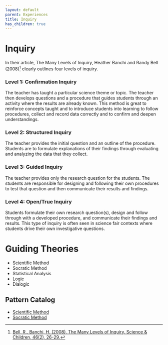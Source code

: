 ```yaml
---
layout: default
parent: Experiences
title: Inquiry
has_children: true
---
```


# Inquiry


In their article, The Many Levels of Inquiry, Heather Banchi and Randy Bell (2008)[^1] clearly outlines four levels of inquiry.

### Level 1: Confirmation Inquiry
The teacher has taught a particular science theme or topic. The teacher then develops questions and a procedure that guides students through an activity where the results are already known. This method is great to reinforce concepts taught and to introduce students into learning to follow procedures, collect and record data correctly and to confirm and deepen understandings.

### Level 2: Structured Inquiry
The teacher provides the initial question and an outline of the procedure. Students are to formulate explanations of their findings through evaluating and analyzing the data that they collect.

### Level 3: Guided Inquiry
The teacher provides only the research question for the students. The students are responsible for designing and following their own procedures to test that question and then communicate their results and findings.

### Level 4: Open/True Inquiry
Students formulate their own research question(s), design and follow through with a developed procedure, and communicate their findings and results. This type of inquiry is often seen in science fair contexts where students drive their own investigative questions.
# Guiding Theories
-	Scientific Method
-	Socratic Method
-	Statistical Analysis
-	Logic
-	Dialogic

## Pattern Catalog
- [Scientific Method](./ScientificMethod.md)
- [Socratic Method](./SocraticMethod.md)

[^1]: [Bell, R., Banchi, H. (2008). The Many Levels of Inquiry. Science & Children, 46(2), 26-29.](https://www.michiganseagrant.org/lessons/wp-content/uploads/sites/3/2019/04/The-Many-Levels-of-Inquiry-NSTA-article.pdf)
